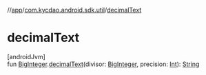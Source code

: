 //[app](../../index.md)/[com.kycdao.android.sdk.util](index.md)/[decimalText](decimal-text.md)

# decimalText

[androidJvm]\
fun [BigInteger](https://developer.android.com/reference/kotlin/java/math/BigInteger.html).[decimalText](decimal-text.md)(divisor: [BigInteger](https://developer.android.com/reference/kotlin/java/math/BigInteger.html), precision: [Int](https://kotlinlang.org/api/latest/jvm/stdlib/kotlin/-int/index.html)): [String](https://kotlinlang.org/api/latest/jvm/stdlib/kotlin/-string/index.html)
